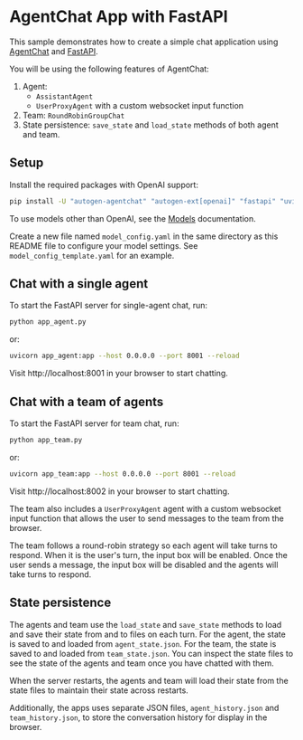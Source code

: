 # AgentChat App with FastAPI

This sample demonstrates how to create a simple chat application using
[AgentChat](https://microsoft.github.io/autogen/stable/user-guide/agentchat-user-guide/index.html)
and [FastAPI](https://fastapi.tiangolo.com/).

You will be using the following features of AgentChat:

1. Agent:
   - `AssistantAgent`
   - `UserProxyAgent` with a custom websocket input function
2. Team: `RoundRobinGroupChat`
3. State persistence: `save_state` and `load_state` methods of both agent and team.

## Setup

Install the required packages with OpenAI support:

```bash
pip install -U "autogen-agentchat" "autogen-ext[openai]" "fastapi" "uvicorn[standard]" "PyYAML"
```

To use models other than OpenAI, see the [Models](https://microsoft.github.io/autogen/stable/user-guide/agentchat-user-guide/tutorial/models.html) documentation.

Create a new file named `model_config.yaml` in the same directory as this README file to configure your model settings.
See `model_config_template.yaml` for an example.

## Chat with a single agent

To start the FastAPI server for single-agent chat, run:

```bash
python app_agent.py
```
or:
```bash
uvicorn app_agent:app --host 0.0.0.0 --port 8001 --reload
```

Visit http://localhost:8001 in your browser to start chatting.

## Chat with a team of agents

To start the FastAPI server for team chat, run:

```bash
python app_team.py
```
or:
```bash
uvicorn app_team:app --host 0.0.0.0 --port 8001 --reload
```

Visit http://localhost:8002 in your browser to start chatting.

The team also includes a `UserProxyAgent` agent with a custom websocket input function
that allows the user to send messages to the team from the browser.

The team follows a round-robin strategy so each agent will take turns to respond.
When it is the user's turn, the input box will be enabled.
Once the user sends a message, the input box will be disabled and the agents
will take turns to respond.

## State persistence

The agents and team use the `load_state` and `save_state` methods to load and save
their state from and to files on each turn.
For the agent, the state is saved to and loaded from `agent_state.json`.
For the team, the state is saved to and loaded from `team_state.json`.
You can inspect the state files to see the state of the agents and team
once you have chatted with them.

When the server restarts, the agents and team will load their state from the state files
to maintain their state across restarts.

Additionally, the apps uses separate JSON files,
`agent_history.json` and `team_history.json`, to store the conversation history
for display in the browser.

